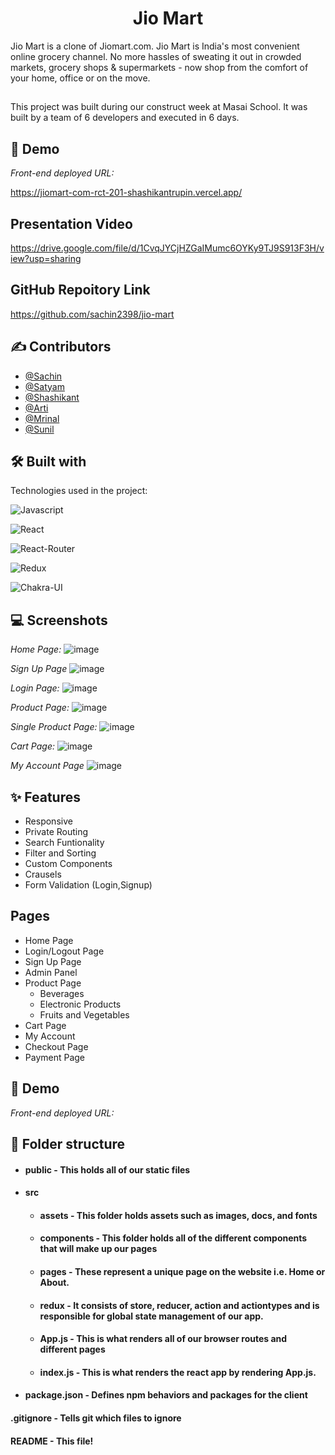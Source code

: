 <h1 align="center" id="title">Jio Mart</h1>
Jio Mart is a clone of Jiomart.com. Jio Mart is India's most convenient online grocery channel. No more hassles of sweating it out in crowded markets, grocery shops & supermarkets - now shop from the comfort of your home, office or on the move.


##  

This project was built during our construct week at Masai School. It was built by a team of 6 developers and executed in 6 days.
       
## 🚀 Demo

*Front-end deployed URL:*




https://jiomart-com-rct-201-shashikantrupin.vercel.app/


## Presentation Video

https://drive.google.com/file/d/1CvqJYCjHZGaIMumc6OYKy9TJ9S913F3H/view?usp=sharing

## GitHub Repoitory Link


https://github.com/sachin2398/jio-mart



## ✍ Contributors

- [@Sachin](https://github.com/sachin2398)
- [@Satyam](https://github.com/satyam46020)
- [@Shashikant](https://github.com/shashikantRupin)
- [@Arti](https://github.com/artisonii)
- [@Mrinal](http://Github.com/Mrinal26)
- [@Sunil](https://github.com/Sunil8090)
## 🛠 Built with 

Technologies used in the project:

![Javascript](https://img.shields.io/badge/JavaScript-323330?style=for-the-badge&amp;logo=javascript&amp;logoColor=F7DF1E)

![React](https://img.shields.io/badge/React-20232A?style=for-the-badge&amp;logo=react&amp;logoColor=61DAFB)

![React-Router](https://img.shields.io/badge/React_Router-CA4245?style=for-the-badge&amp;logo=react-router&amp;logoColor=white)

![Redux](https://img.shields.io/badge/Redux-593D88?style=for-the-badge&amp;logo=redux&amp;logoColor=white)

![Chakra-UI](https://img.shields.io/badge/Chakra--UI-319795?style=for-the-badge&amp;logo=chakra-ui&amp;logoColor=white)





## 💻 Screenshots

*Home Page:*
![image](https://github.com/sachin2398/jio-mart/assets/89017179/568bfefe-425a-4ee4-b624-a5c0ba6312ed)



*Sign Up Page*
![image](https://github.com/sachin2398/jio-mart/assets/89017179/2fcc36c5-9519-4d85-8ec3-bea2b9d29f09)



*Login Page:*
![image](https://github.com/sachin2398/jio-mart/assets/89017179/7f488a43-c185-4b93-9219-822c8729af37)


*Product Page:*
![image](https://github.com/sachin2398/jio-mart/assets/89017179/9706a40a-dd9f-4818-81d1-43c26be8ca81)


*Single Product Page:*
![image](https://github.com/sachin2398/jio-mart/assets/89017179/28cd6c6b-6226-4bf4-8818-d677c11f7bad)


*Cart Page:*
![image](https://github.com/sachin2398/jio-mart/assets/89017179/29e407b7-1728-4716-a311-9f59b6b2637c)


*My Account Page*
![image](https://github.com/sachin2398/jio-mart/assets/89017179/01f10435-0e0f-42bf-8137-d695e539f862)







## ✨ Features 

- Responsive
- Private Routing
- Search Funtionality
- Filter and Sorting
- Custom Components
- Crausels
- Form Validation (Login,Signup)


## Pages

- Home Page
- Login/Logout Page
- Sign Up Page
- Admin Panel 
- Product Page
    - Beverages
    - Electronic Products
    - Fruits and Vegetables
- Cart Page
- My Account
- Checkout Page
- Payment Page


## 🚀 Demo

*Front-end deployed URL:*



##  📁 Folder structure
- #### public - This holds all of our static files
- #### src
    - #### assets - This folder holds assets such as images, docs, and fonts
    - #### components - This folder holds all of the different components that will make up our pages
    - #### pages - These represent a unique page on the website i.e. Home or About. 
    - #### redux - It consists of store, reducer, action and actiontypes and is responsible for global state management of our app.
    - #### App.js - This is what renders all of our browser routes and different pages
    - #### index.js - This is what renders the react app by rendering App.js.
- #### package.json - Defines npm behaviors and packages for the client

#### .gitignore - Tells git which files to ignore
#### README - This file!




